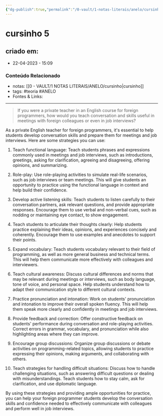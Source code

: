 ```yaml
---
{"dg-publish":true,"permalink":"/0-vault/1-notas-literais/anelo/cursinho-5/","tags":["teoria","ANELO"],"dgHomeLink":true,"dgShowLocalGraph":true,"dgShowFileTree":true,"dgEnableSearch":true}
---
```


# cursinho 5

## criado em: 
-  22-04-2023 - 15:09

### Conteúdo Relacionado
- notas: [[0 - VAULT/1 NOTAS LITERAIS/ANELO/cursinho\|cursinho]]
- tags: #teoria #ANELO
- Fontes & Links: 

---

>If you were a private teacher in an English course for foreign programmers, how would you teach conversation and skills useful in meetings with foreign colleagues or even in job interviews?

As a private English teacher for foreign programmers, it's essential to help students develop conversation skills and prepare them for meetings and job interviews. Here are some strategies you can use:

1.  Teach functional language: Teach students phrases and expressions commonly used in meetings and job interviews, such as introductions, greetings, asking for clarification, agreeing and disagreeing, offering opinions, and summarizing.
    
2.  Role-play: Use role-playing activities to simulate real-life scenarios, such as job interviews or team meetings. This will give students an opportunity to practice using the functional language in context and help build their confidence.
    
3.  Develop active listening skills: Teach students to listen carefully to their conversation partners, ask relevant questions, and provide appropriate responses. Encourage them to use verbal and non-verbal cues, such as nodding or maintaining eye contact, to show engagement.
    
4.  Teach students to articulate their thoughts clearly: Help students practice explaining their ideas, opinions, and experiences concisely and coherently. Encourage them to use examples and anecdotes to support their points.
    
5.  Expand vocabulary: Teach students vocabulary relevant to their field of programming, as well as more general business and technical terms. This will help them communicate more effectively with colleagues and interviewers.
    
6.  Teach cultural awareness: Discuss cultural differences and norms that may be relevant during meetings or interviews, such as body language, tone of voice, and personal space. Help students understand how to adapt their communication style to different cultural contexts.
    
7.  Practice pronunciation and intonation: Work on students' pronunciation and intonation to improve their overall spoken fluency. This will help them speak more clearly and confidently in meetings and job interviews.
    
8.  Provide feedback and correction: Offer constructive feedback on students' performance during conversation and role-playing activities. Correct errors in grammar, vocabulary, and pronunciation while also highlighting areas where they can improve.
    
9.  Encourage group discussions: Organize group discussions or debate activities on programming-related topics, allowing students to practice expressing their opinions, making arguments, and collaborating with others.
    
10.  Teach strategies for handling difficult situations: Discuss how to handle challenging situations, such as answering difficult questions or dealing with misunderstandings. Teach students how to stay calm, ask for clarification, and use diplomatic language.
    

By using these strategies and providing ample opportunities for practice, you can help your foreign programmer students develop the conversation skills and confidence needed to effectively communicate with colleagues and perform well in job interviews.